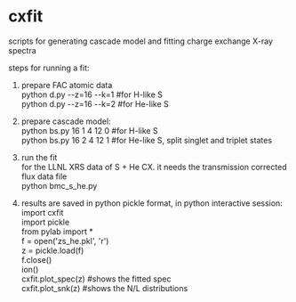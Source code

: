 # cxfit
scripts for generating cascade model and fitting charge exchange X-ray spectra

steps for running a fit:  
1. prepare FAC atomic data  
python d.py --z=16 --k=1 #for H-like S  
python d.py --z=16 --k=2 #for He-like S  

2. prepare cascade model:  
python bs.py 16 1 4 12 0 #for H-like S  
python bs.py 16 2 4 12 1 #for He-like S, split singlet and triplet states  

3. run the fit  
for the LLNL XRS data of S + He CX. it needs the transmission corrected flux data file  
python bmc_s_he.py  

4. results are saved in python pickle format, in python interactive session:  
import cxfit  
import pickle  
from pylab import *  
f = open('zs_he.pkl', 'r')  
z = pickle.load(f)  
f.close()  
ion()  
cxfit.plot_spec(z) #shows the fitted spec  
cxfit.plot_snk(z) #shows the N/L distributions  

